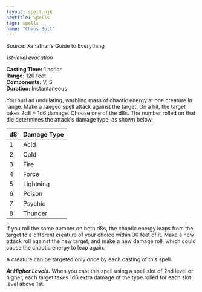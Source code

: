 ```yaml
---
layout: spell.njk
navtitle: Spells
tags: spells
name: "Chaos Bolt"
---
```

Source: Xanathar's Guide to Everything

_1st-level evocation_

**Casting Time:** 1 action  
**Range:** 120 feet  
**Components:** V, S  
**Duration:** Instantaneous

You hurl an undulating, warbling mass of chaotic energy at one creature in range. Make a ranged spell attack against the target. On a hit, the target takes 2d8 + 1d6 damage. Choose one of the d8s. The number rolled on that die determines the attack's damage type, as shown below.

|d8|Damage Type|
|---|---|
|1|Acid|
|2|Cold|
|3|Fire|
|4|Force|
|5|Lightning|
|6|Poison|
|7|Psychic|
|8|Thunder|

If you roll the same number on both d8s, the chaotic energy leaps from the target to a different creature of your choice within 30 feet of it. Make a new attack roll against the new target, and make a new damage roll, which could cause the chaotic energy to leap again.

A creature can be targeted only once by each casting of this spell.

**_At Higher Levels._** When you cast this spell using a spell slot of 2nd level or higher, each target takes 1d6 extra damage of the type rolled for each slot level above 1st.
